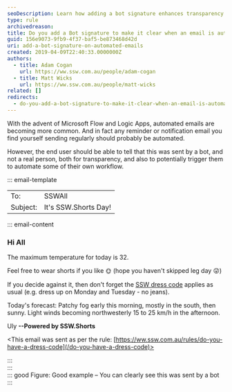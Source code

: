 ```yaml
---
seoDescription: Learn how adding a bot signature enhances transparency in automated emails for better user understanding.
type: rule
archivedreason:
title: Do you add a Bot signature to make it clear when an email is automated?
guid: 156e9073-9fb9-4f37-baf5-be873468d42d
uri: add-a-bot-signature-on-automated-emails
created: 2019-04-09T22:40:33.0000000Z
authors:
  - title: Adam Cogan
    url: https://ww.ssw.com.au/people/adam-cogan
  - title: Matt Wicks
    url: https://ww.ssw.com.au/people/matt-wicks
related: []
redirects:
  - do-you-add-a-bot-signature-to-make-it-clear-when-an-email-is-automated
---
```


With the advent of Microsoft Flow and Logic Apps, automated emails are becoming more common. And in fact any reminder or notification email you find yourself sending regularly should probably be automated.

However, the end user should be able to tell that this was sent by a bot, and not a real person, both for transparency, and also to potentially trigger them to automate some of their own workflow.

<!--endintro-->

::: email-template

|          |                      |
| -------- | -------------------- |
| To:      | SSWAll               |
| Subject: | It's SSW.Shorts Day! |

::: email-content

### Hi All

The maximum temperature for today is 32.

Feel free to wear shorts if you like 🌞 (hope you haven't skipped leg day 😜)

If you decide against it, then don't forget the [SSW dress code](/do-you-have-a-dress-code) applies as usual (e.g. dress up on Monday and Tuesday - no jeans).

Today's forecast:
Patchy fog early this morning, mostly in the south, then sunny. Light winds becoming northwesterly 15 to 25 km/h in the afternoon.

Uly
**--Powered by SSW.Shorts**

<This email was sent as per the rule: [https://ww.ssw.com.au/rules/do-you-have-a-dress-code](/do-you-have-a-dress-code)>

:::  
:::  
::: good
Figure: Good example – You can clearly see this was sent by a bot
:::
